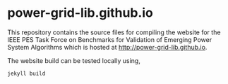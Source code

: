 # power-grid-lib.github.io

This repository contains the source files for compiling the website for the IEEE PES Task Force on Benchmarks for Validation of Emerging Power System Algorithms which is hosted at http://power-grid-lib.github.io.

The website build can be tested locally using,
```
jekyll build
```
